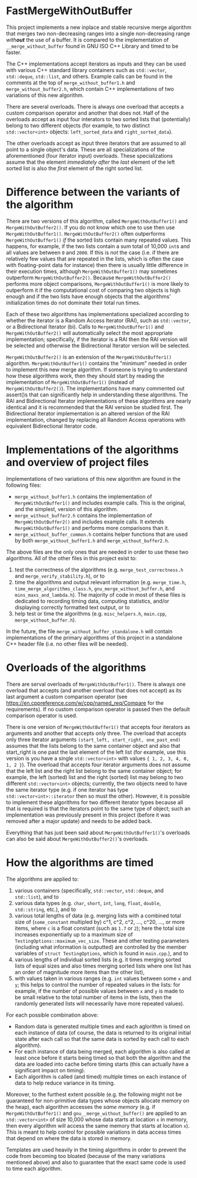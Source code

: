 # FastMergeWithOutBuffer
This project implements a new inplace and stable recursive merge algorithm that merges two non-decreasing ranges into a single non-decreasing range _with**out**_ the use of a buffer. 
It is compared to the implementation of `__merge_without_buffer` found in GNU ISO C++ Library and timed to be faster. 

The C++ implementations accept iterators as inputs and they can be used with various C++ standard library containers such as `std::vector`, `std::deque`, `std::list`, and others. 
Example calls can be found in the comments at the top of `merge_without_buffer1.h` and `merge_without_buffer2.h`, which contain C++ implementations of two variations of this new algorithm. 

There are several overloads. 
There is always one overload that accepts a custom comparison operator and another that does not. 
Half of the overloads accept as input four interators to two sorted lists that (potentially) belong to two different objects (for example, to two distinct `std::vector<int>` objects: `left_sorted_data` and `right_sorted_data`). 

The other overloads accept as input three iterators that are assumed to all point to a single object's data. 
These are all specializations of the aforementioned (four iterator input) overloads. 
These specializations assume that the element _immediately after_ the _last_ element of the left sorted list is also the _first_ element of the right sorted list. 



# Difference between the variants of the algorithm

There are two versions of this algorithm, called `MergeWithOutBuffer1()` and `MergeWithOutBuffer2()`. 
If you do not know which one to use then use `MergeWithOutBuffer1()`. 
`MergeWithOutBuffer2()` often outperforms `MergeWithOutBuffer1()` *if* the sorted lists contain many repeated values. This happens, for example, if the two lists contain a sum total of 10,000 `int`s and all values are between `0` and `2000`. 
If this is _not_ the case (i.e. if there are relatively few values that are repeated in the lists, which is often the case with floating-point data for instance) then there is usually little difference in their execution times, although `MergeWithOutBuffer1()` may sometimes outperform `MergeWithOutBuffer2()`. 
Because `MergeWithOutBuffer2()` performs more object comparisons, `MergeWithOutBuffer1()` is more likely to outperform it if the computational cost of comparing two objects is high enough and if the two lists have enough objects that the algorithms' initialization times do not dominate their total run times. 

Each of these two algorithms has implementations specialized according to whether the iterator is a Random Access Iterator (RAI), such as `std::vector`, or a Bidirectional Iterator (bi). 
Calls to `MergeWithOutBuffer1()` and `MergeWithOutBuffer2()` will automatically select the most appropriate implementation; specifically, if the iterator is a RAI then the RAI version will be selected and otherwise the Bidirectional Iterator version will be selected. 

`MergeWithOutBuffer2()` is an extension of the `MergeWithOutBuffer1()` algorithm. `MergeWithOutBuffer1()` contains the "minimum" needed in order to implement this new merge algorithm. 
If someone is trying to understand how these algorithms work, then they should start by reading the implementation of `MergeWithOutBuffer1()` (instead of `MergeWithOutBuffer2()`). 
The implementations have many commented out assert()s that can significantly help in understanding these algorithms. 
The RAI and Bidirectional Iterator implementations of these algorithms are nearly identical and it is recommended that the RAI version be studied first. 
The Bidirectional Iterator implementation is an altered version of the RAI implementation, changed by replacing all Random Access operations with equivalent Bidirectional Iterator code. 



# Implementations of the algorithms and overview of project files

Implementations of two variations of this new algorithm are found in the following files:

* `merge_without_buffer1.h`       contains the implementation of `MergeWithOutBuffer1()` and includes example calls. This is the original, and the simplest, version of this algorithm. 
* `merge_without_buffer2.h`       contains the implementation of `MergeWithOutBuffer2()` and includes example calls. It extends `MergeWithOutBuffer1()` and performs more comparisons than it. 
* `merge_without_buffer_common.h` contains helper functions that are used by both `merge_without_buffer1.h` and `merge_without_buffer2.h`.

The above files are the only ones that are needed in order to use these two algorithms. 
All of the other files in this project exist to: 

1. test the correctness of the algorithms (e.g. `merge_test_correctness.h` and `merge_verify_stability.h`), or to 
2. time the algorithms and output relevant information (e.g. `merge_time.h`, `time_merge_algorithms_class.h`, `gnu_merge_without_buffer.h`, and `mins_maxs_and_lambda.h`). The majority of code in most of these files is dedicated to recording timing data, computing statistics, and/or displaying correctly formatted text output, or to
3. help test or time the algorithms (e.g. `misc_helpers.h`, `main.cpp`, `merge_without_buffer.h`). 

In the future, the file `merge_without_buffer_standalone.h` will contain implementations of the primary algorithms of this project in a standalone C++ header file (i.e. no other files will be needed). 

# Overloads of the algorithms

There are serval overloads of `MergeWithOutBuffer1()`. There is always one overload that accepts (and another overload that does not accept) as its last argument a custom comparison operator (see https://en.cppreference.com/w/cpp/named_req/Compare for the requirements). 
If no custom comparison operator is passed then the default comparison operator is used. 

There is one version of `MergeWithOutBuffer1()` that accepts four iterators as arguments and another that accepts only three. 
The overload that accepts only three iterator arguments `(start_left, start_right, one_past_end)` assumes that the lists belong to the same container object and also that start_right is one past the last element of the left list (for example, use this version is you have a single `std::vector<int>` with values `{ 1, 2, 3, 4, 0, 1, 2 }`). 
The overload that accepts four iterator arguments does not assume that the left list and the right list belong to the same container object; for example, the left (sorted) list and the right (sorted) list may belong to two different `std::vector<int>` objects; currently, the two objects need to have the same iterator type (e.g. if one iterator has type `std::vector<int>::iterator` then so must the other). 
However, it is possible to implement these algorithms for two different iterator types because all that is required is that the iterators point to the same type of object; such an implementation was previously present in this project (before it was removed after a major update) and needs to be added back. 

Everything that has just been said about `MergeWithOutBuffer1()`'s overloads can also be said about `MergeWithOutBuffer2()`'s overloads. 



# How the algorithms are timed

The algorithms are applied to:

1. various containers (specifically, `std::vector`, `std::deque`, and `std::list`), and to 
2. various data types (e.g. `char`, `short`, `int`, `long`, `float`, `double`, `std::string`, etc.), and to 
3. various total lengths of data (e.g. merging lists with a combined total size of (`some_constant` multipled by) c^1, c^2, c^2, ..., c^20, ..., or more items, where `c` is a float constant (such as `1.7` or `2`); here the total size increases exponentially up to a maximum size of `TestingOptions::maximum_vec_size`. These and other testing parameters (including what information is outputted) are controlled by the member variables of `struct TestingOptions`, which is found in `main.cpp`.), and to 
4. various lengths of individual sorted lists (e.g. it times merging sorted lists of equal sizes and also times merging sorted lists where one list has an order of magnitude more items than the other list), 
5. with values taken in various ranges (e.g. `int` values between some `x` and `y`; this helps to control the number of repeated values in the lists: for example, if the number of possible values between `x` and `y` is made to be small relative to the total number of items in the lists, then the randomly generated lists will necessarily have more repeated values). 

For each possible combination above: 
* Random data is generated multiple times and each aglorithm is timed on each instance of data (of course, the data is returned to its original initial state after each call so that the same data is sorted by each call to each algorithm). 
* For each instance of data being merged, each algorithm is also called at least once before it starts being timed so that both the algorithm and the data are loaded into cache before timing starts (this can actually have a significant impact on timing). 
* Each algorithm is called (and timed) multiple times on each instance of data to help reduce variance in its timing. 

Moreover, to the furthest extent possible (e.g. the following might not be guaranteed for non-primitive data types whose objects allocate memory on the heap), each algorithm accesses the _same memory_ (e.g. if `MergeWithOutBuffer1()` and `gnu__merge_without_buffer()` are applied to an `std::vector<int>` of size 10,000 whose data starts at location `x` in memory, then every algorithm will access the same memory that starts at location `x`). 
This is meant to help control for possible variations in data access times that depend on where the data is stored in memory. 

Templates are used heavily in the timing algorithms in order to prevent the code from becoming too bloated (because of the many variations mentioned above) and also to guarantee that the exact same code is used to time each algorithm. 
